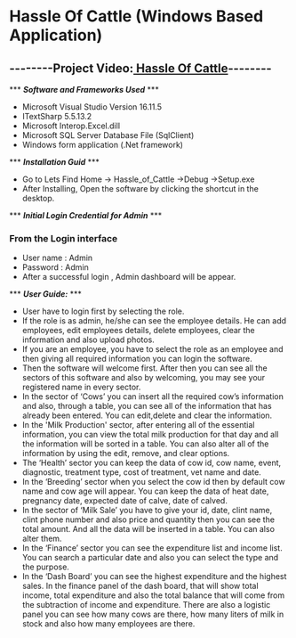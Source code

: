 # Hassle Of Cattle (Windows Based Application)

## --------Project Video:[ Hassle Of Cattle](https://drive.google.com/file/d/1TkdCBMeeSo3FfPhcwurG9jzId1L-c_iK/view?usp=sharing)--------

*** ***Software and Frameworks Used*** ***
* Microsoft Visual Studio Version 16.11.5
* ITextSharp 5.5.13.2
* Microsoft Interop.Excel.dill
* Microsoft SQL Server Database File (SqlClient)
* Windows form application (.Net framework)

*** ***Installation Guid*** ***

* Go to Lets Find Home -> Hassle_of_Cattle ->Debug ->Setup.exe
* After Installing, Open the software by clicking the shortcut in the desktop.

*** ***Initial Login Credential for Admin*** ***
### From the Login interface

   * User name : Admin
   * Password : Admin
   * After a successful login , Admin dashboard will be appear. 

*** ***User Guide:*** ***

* User have to login first by selecting the role.
* If the role is as admin, he/she can see the employee details. He can add employees, edit employees details, delete employees, clear the information and also upload    photos.
* If you are an employee, you have to select the role as an employee and then giving all required information  you can login the software.
* Then the software will welcome first. After then you can see all the sectors of this software and also by welcoming, you may see your registered name in every sector.
* In the sector of ‘Cows’ you can insert all the required cow’s information and also, through a table, you can see all of the information that has already been entered.    You can edit,delete and clear the information.
* In the 'Milk Production' sector, after entering all of the essential information, you can view the total milk production for that day and all the information will be sorted in a table.  You can also alter all of the information by using the edit, remove, and clear options.
* The ‘Health’ sector you can keep the data of cow id, cow name, event, diagnostic, treatment type, cost of treatment, vet name and date.
* In the ‘Breeding’ sector when you select the cow id then by default cow name and cow age will appear. You can keep the data of heat date, pregnancy date, expected date of calve, date of calved. 
* In the sector of ‘Milk Sale’ you have to give your id, date, clint name, clint phone number and also price and quantity then you can see the total amount. And all the data will be inserted in a table. You can also alter them.
* In the ‘Finance’ sector you can see the expenditure list and income list. You can search a particular date and also you can select the type and the purpose.
* In the ‘Dash Board’ you can see the highest expenditure and the highest sales. In the finance panel of the dash board, that will show total income, total expenditure and also the total balance that will come from the subtraction of income and expenditure. There are also a logistic panel you can see how many cows are there, how many liters of milk in stock and also how many employees are there.  

